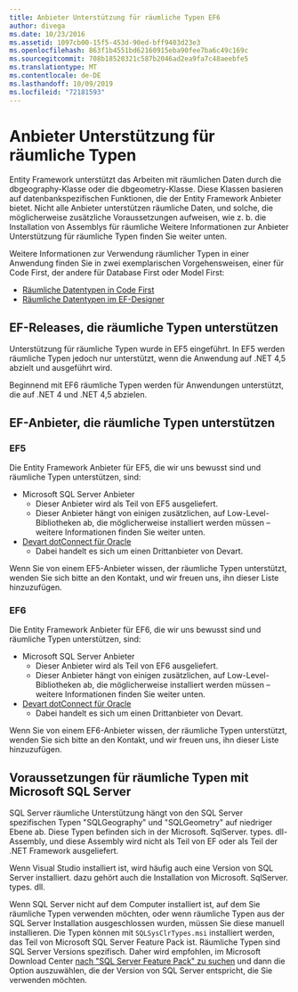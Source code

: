 ```yaml
---
title: Anbieter Unterstützung für räumliche Typen EF6
author: divega
ms.date: 10/23/2016
ms.assetid: 1097cb00-15f5-453d-90ed-bff9403d23e3
ms.openlocfilehash: 863f1b4551bd62160915eba90fee7ba6c49c169c
ms.sourcegitcommit: 708b18520321c587b2046ad2ea9fa7c48aeebfe5
ms.translationtype: MT
ms.contentlocale: de-DE
ms.lasthandoff: 10/09/2019
ms.locfileid: "72181593"
---
```

# <a name="provider-support-for-spatial-types"></a>Anbieter Unterstützung für räumliche Typen
Entity Framework unterstützt das Arbeiten mit räumlichen Daten durch die dbgeography-Klasse oder die dbgeometry-Klasse. Diese Klassen basieren auf datenbankspezifischen Funktionen, die der Entity Framework Anbieter bietet. Nicht alle Anbieter unterstützen räumliche Daten, und solche, die möglicherweise zusätzliche Voraussetzungen aufweisen, wie z. b. die Installation von Assemblys für räumliche Weitere Informationen zur Anbieter Unterstützung für räumliche Typen finden Sie weiter unten.  

Weitere Informationen zur Verwendung räumlicher Typen in einer Anwendung finden Sie in zwei exemplarischen Vorgehensweisen, einer für Code First, der andere für Database First oder Model First:  

- [Räumliche Datentypen in Code First](~/ef6/modeling/code-first/data-types/spatial.md)  
- [Räumliche Datentypen im EF-Designer](~/ef6/modeling/designer/data-types/spatial.md)  

## <a name="ef-releases-that-support-spatial-types"></a>EF-Releases, die räumliche Typen unterstützen  

Unterstützung für räumliche Typen wurde in EF5 eingeführt. In EF5 werden räumliche Typen jedoch nur unterstützt, wenn die Anwendung auf .NET 4,5 abzielt und ausgeführt wird.  

Beginnend mit EF6 räumliche Typen werden für Anwendungen unterstützt, die auf .NET 4 und .NET 4,5 abzielen.  

## <a name="ef-providers-that-support-spatial-types"></a>EF-Anbieter, die räumliche Typen unterstützen  

### <a name="ef5"></a>EF5  

Die Entity Framework Anbieter für EF5, die wir uns bewusst sind und räumliche Typen unterstützen, sind:  

- Microsoft SQL Server Anbieter  
    - Dieser Anbieter wird als Teil von EF5 ausgeliefert.  
    - Dieser Anbieter hängt von einigen zusätzlichen, auf Low-Level-Bibliotheken ab, die möglicherweise installiert werden müssen – weitere Informationen finden Sie weiter unten.  
- [Devart dotConnect für Oracle](https://www.devart.com/dotconnect/oracle/)  
    - Dabei handelt es sich um einen Drittanbieter von Devart.  

Wenn Sie von einem EF5-Anbieter wissen, der räumliche Typen unterstützt, wenden Sie sich bitte an den Kontakt, und wir freuen uns, ihn dieser Liste hinzuzufügen.  

### <a name="ef6"></a>EF6  

Die Entity Framework Anbieter für EF6, die wir uns bewusst sind und räumliche Typen unterstützen, sind:  

- Microsoft SQL Server Anbieter  
    - Dieser Anbieter wird als Teil von EF6 ausgeliefert.  
    - Dieser Anbieter hängt von einigen zusätzlichen, auf Low-Level-Bibliotheken ab, die möglicherweise installiert werden müssen – weitere Informationen finden Sie weiter unten.  
- [Devart dotConnect für Oracle](https://www.devart.com/dotconnect/oracle/)  
    - Dabei handelt es sich um einen Drittanbieter von Devart.  

Wenn Sie von einem EF6-Anbieter wissen, der räumliche Typen unterstützt, wenden Sie sich bitte an den Kontakt, und wir freuen uns, ihn dieser Liste hinzuzufügen.  

## <a name="prerequisites-for-spatial-types-with-microsoft-sql-server"></a>Voraussetzungen für räumliche Typen mit Microsoft SQL Server  

SQL Server räumliche Unterstützung hängt von den SQL Server spezifischen Typen "SQLGeography" und "SQLGeometry" auf niedriger Ebene ab. Diese Typen befinden sich in der Microsoft. SqlServer. types. dll-Assembly, und diese Assembly wird nicht als Teil von EF oder als Teil der .NET Framework ausgeliefert.  

Wenn Visual Studio installiert ist, wird häufig auch eine Version von SQL Server installiert. dazu gehört auch die Installation von Microsoft. SqlServer. types. dll.  

Wenn SQL Server nicht auf dem Computer installiert ist, auf dem Sie räumliche Typen verwenden möchten, oder wenn räumliche Typen aus der SQL Server Installation ausgeschlossen wurden, müssen Sie diese manuell installieren. Die Typen können mit `SQLSysClrTypes.msi` installiert werden, das Teil von Microsoft SQL Server Feature Pack ist. Räumliche Typen sind SQL Server Versions spezifisch. Daher wird empfohlen, im Microsoft Download Center [nach "SQL Server Feature Pack" zu suchen](https://www.microsoft.com/search/result.aspx?q=sql+server+feature+pack) und dann die Option auszuwählen, die der Version von SQL Server entspricht, die Sie verwenden möchten.
